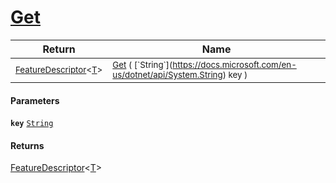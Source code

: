 # [Get](./FeatureDescriptor`1-100663424.md)



| Return | Name | 
| --- | --- | 
| <sub>[FeatureDescriptor](./../FeatureDescriptor-1.md)\<[T](./FeatureDescriptor`1-100663424.md)></sub>| <sub>[Get](./FeatureDescriptor`1-100663424.md) ( [`String`](https://docs.microsoft.com/en-us/dotnet/api/System.String) key )</sub>| <br>


#### Parameters
**`key`**  [`String`](https://docs.microsoft.com/en-us/dotnet/api/System.String)<br>
#### Returns
[FeatureDescriptor](./../FeatureDescriptor-1.md)\<[T](./FeatureDescriptor`1-100663424.md)><br>

